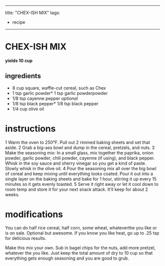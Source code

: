 
	
---
title: "CHEX-ISH MIX"
tags:
  - recipe
---
# CHEX-ISH MIX
#### yields 10 cup
## ingredients
* 8 cup square, waffle-cut cereal, such as Chex 
* 1 tsp garlic powder* 1 tsp garlic powderpowder
* 1/8 tsp cayenne pepper *optional*
* 1/8 tsp black pepper* 1/8 tsp black pepper
* 1/4 cup olive oil

# instructions
1 Warm the oven to 250°F. Pull out 2 rimmed baking sheets and set that    aside.
2 Grab a big-ass bowl and dump in the cereal, pretzels, and nuts.
3 Make the seasoning mix: In a small glass, mix together the paprika, onion powder, garlic powder, chili powder, cayenne (if using), and black pepper. Whisk in the soy sauce and sherry vinegar so you get a kind of paste. Slowly whisk in the olive oil.
4 Pour the seasoning mix all over the big bowl of cereal and keep mixing until everything looks coated. Pour it out into a single layer on the baking sheets and bake for 1 hour, stirring it up every 15 minutes so it gets evenly toasted.
5 Serve it right away or let it cool down to room temp and store it for your next snack attack. It’ll keep for about 2 weeks.

# modifications

You can do half rice cereal, half corn, some wheat, whateverthe  you like or is on sale.
 Optional but  awesome. If you know you like heat, go up to .25 tsp for delicious results.
 
Make this mix your own. Sub in bagel chips for the nuts, add more pretzel, whatever the   you like. Just keep the total amount of dry    to 10 cup so that everything gets enough seasoning and you are good to grub.
	
	
